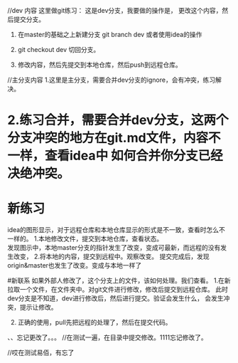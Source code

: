 
//dev 内容
这里做git练习： 这是dev分支，我要做的操作是，
更改这个内容，然后提交分支。
1. 在master的基础之上新建分支
    git branch dev 或者使用idea的操作
2. git checkout dev 切回分支。

3. 修改内容，然后先提交到本地仓库，然后push到远程仓库。


//主分支内容
1.这里是主分支，需要合并dev分支的ignore，会有冲突，练习解决。

2.练习合并，需要合并dev分支，这两个分支冲突的地方在git.md文件，内容不一样，查看idea中
    如何合并你分支已经决绝冲突。
=======


# 新练习
idea的图形显示，对于远程仓库和本地仓库显示的形式是不一致，查看时怎么不一样的。
1.本地修改文件，提交到本地仓库，查看状态。  
    发现图示中，本地master分支的指针发生了改变，变成可最新，而远程的没有发生改变，
2.将本地的内容，提交到远程中。观察改变。
    提交完成后，发现origin&master也发生了改变。变成与本地一样了

#新联系
如果外部人修改了，这个分支上的文件，该如何处理。我们查看。
1.在新拉取一个文件，在文件夹中。对git文件进行修改，修改后提交到远程仓库。
    此时dev分支是不知道，dev进行修改后，然后进行提交。验证会发生什么，
    会发生冲突，提示让修改。

2.  正确的使用，pull先把远程的处理了，然后在提交代码。



、、忘记更改了。。。
//在测试一遍，在目录中提交修改。1111忘记修改了。





//哎在测试易佰，有忘了